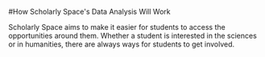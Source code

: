 #How Scholarly Space's Data Analysis Will Work

Scholarly Space aims to make it easier for students to access the opportunities around them. Whether a student is interested in the sciences or in humanities, there are always ways for students to get involved.
 
